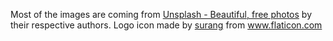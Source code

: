 Most of the images are coming from [Unsplash - Beautiful, free photos](//unsplash.com/) by their respective authors.
Logo icon made by <a href="https://www.flaticon.com/authors/surang" title="surang">surang</a> from <a href="https://www.flaticon.com/" title="Flaticon">www.flaticon.com</a></div>
